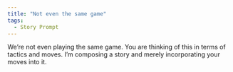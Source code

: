 ```yaml
---
title: "Not even the same game"
tags:
  - Story Prompt
---
```

We’re not even playing the same game. You are thinking of this in terms of tactics and moves. I’m composing a story and merely incorporating your moves into it.